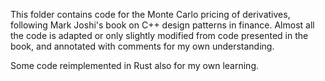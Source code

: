 This folder contains code for the Monte Carlo pricing of derivatives, following Mark Joshi's book on C++ design patterns in finance. Almost all the code is adapted or only slightly modified from code presented in the book, and annotated with comments for my own understanding.

Some code reimplemented in Rust also for my own learning.